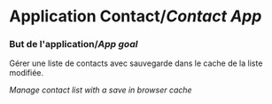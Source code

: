 # Application Contact/*Contact App*

### But de l'application/*App goal*

Gérer une liste de contacts avec sauvegarde dans le cache de la liste modifiée.

*Manage contact list with a save in browser cache*
